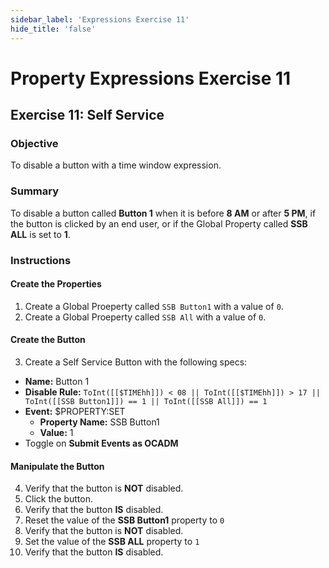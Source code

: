```yaml
---
sidebar_label: 'Expressions Exercise 11'
hide_title: 'false'
---
```


<head>
  <meta name="robots" content="noindex, nofollow" />
</head>

# Property Expressions Exercise 11
 
## Exercise 11: Self Service 
 
### Objective

To disable a button with a time window expression.

### Summary

To disable a button called **Button 1** when it is before **8 AM** or after **5 PM**, if the button is clicked by an end user, or if the Global Property called **SSB ALL** is set to **1**.

### Instructions

#### Create the Properties

1. Create a Global Proeperty called ```SSB Button1``` with a value of ```0```.
2. Create a Global Proeperty called ```SSB All``` with a value of ```0```.

#### Create the Button

3. Create a Self Service Button with the following specs:
  * **Name:** Button 1
  * **Disable Rule:** ```ToInt([[$TIMEhh]]) < 08 || ToInt([[$TIMEhh]]) > 17 || ToInt([[SSB Button1]]) == 1 || ToInt([[SSB All]]) == 1```
  * **Event:** $PROPERTY:SET
	* **Property Name:** SSB Button1
	* **Value:** 1
  * Toggle on **Submit Events as OCADM**

#### Manipulate the Button

4. Verify that the button is **NOT** disabled.
5. Click the button.
6. Verify that the button **IS** disabled.
7. Reset the value of the **SSB Button1** property to ```0```
8. Verify that the button is **NOT** disabled.
9. Set the value of the **SSB ALL** property to ```1```
10. Verify that the button **IS** disabled.